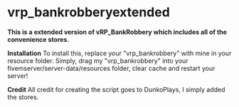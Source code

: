 # vrp_bankrobberyextended
**This is a extended version of vRP_BankRobbery which includes all of the convenience stores.**

**Installation**
To install this, replace your "vrp_bankrobbery" with mine in your resource folder.
Simply, drag my "vrp_bankrobbery" into your fivemserver/server-data/resources folder, clear cache and restart your server!

**Credit**
All credit for creating the script goes to DunkoPlays, I simply added the stores.
